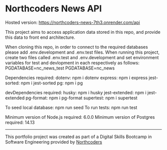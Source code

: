 # Northcoders News API

Hosted version: https://northcoders-news-7th3.onrender.com/api

This project aims to access application data stored in this repo, and provide this data to front end architecture.

When cloning this repo, in order to connect to the required databases please add .env.development and .env.test files.
When running this project, create two files called .env.test and .env.development and set environment variables for test and devlopment in each respectively as follows: PGDATABASE=nc_news_test
PGDATABASE=nc_news

Dependencies required: 
dotenv: npm i dotenv
express: npm i express
jest-sorted: npm i jest-sorted
pg: npm i pg

devDependencies required:
husky: npm i husky
jest-extended: npm i jest-extended
pg-format: npm i pg-format
supertest: npm i supertest

To seed local database: npm run seed
To run tests: npm run test

Minimum version of Node.js required: 6.0.0
Minimum version of Postgres required: 14.13

--- 

This portfolio project was created as part of a Digital Skills Bootcamp in Software Engineering provided by [Northcoders](https://northcoders.com/)
